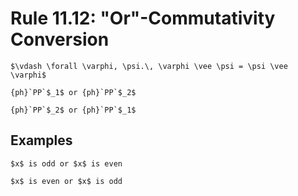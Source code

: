 Rule 11.12: "Or"-Commutativity Conversion
=========================================


```{rewrite-rule}
$\vdash \forall \varphi, \psi.\, \varphi \vee \psi = \psi \vee \varphi$

{ph}`PP`$_1$ or {ph}`PP`$_2$

{ph}`PP`$_2$ or {ph}`PP`$_1$
```


Examples
--------

```{rewrite-rule}
$x$ is odd or $x$ is even

$x$ is even or $x$ is odd
```

